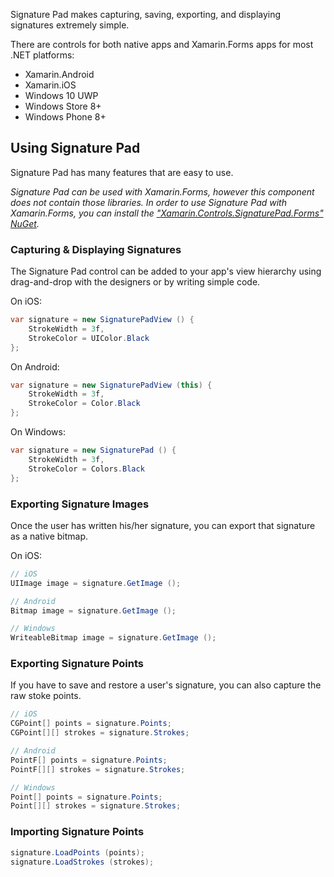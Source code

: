 Signature Pad makes capturing, saving, exporting, and displaying signatures extremely simple.

There are controls for both native apps and Xamarin.Forms apps for most .NET platforms:

 - Xamarin.Android
 - Xamarin.iOS
 - Windows 10 UWP
 - Windows Store 8+
 - Windows Phone 8+

## Using Signature Pad

Signature Pad has many features that are easy to use.

_Signature Pad can be used with Xamarin.Forms, however this component does not contain those libraries. In order to use Signature Pad with Xamarin.Forms, you can install the ["Xamarin.Controls.SignaturePad.Forms" NuGet](https://www.nuget.org/packages/Xamarin.Controls.SignaturePad.Forms)._

### Capturing & Displaying Signatures

The Signature Pad control can be added to your app's view hierarchy using drag-and-drop with the designers or by writing simple code.

On iOS:

```csharp
var signature = new SignaturePadView () {
	StrokeWidth = 3f,
	StrokeColor = UIColor.Black
};
```

On Android:

```csharp
var signature = new SignaturePadView (this) {
	StrokeWidth = 3f,
	StrokeColor = Color.Black
};
```

On Windows:

```csharp
var signature = new SignaturePad () {
	StrokeWidth = 3f,
	StrokeColor = Colors.Black
};
```

### Exporting Signature Images

Once the user has written his/her signature, you can export that signature as a native bitmap.

On iOS:

```csharp
// iOS
UIImage image = signature.GetImage ();

// Android
Bitmap image = signature.GetImage ();

// Windows
WriteableBitmap image = signature.GetImage ();
```

### Exporting Signature Points

If you have to save and restore a user's signature, you can also capture the raw stoke points.

```csharp
// iOS
CGPoint[] points = signature.Points;
CGPoint[][] strokes = signature.Strokes;

// Android
PointF[] points = signature.Points;
PointF[][] strokes = signature.Strokes;

// Windows
Point[] points = signature.Points;
Point[][] strokes = signature.Strokes;
```

### Importing Signature Points

```csharp
signature.LoadPoints (points);
signature.LoadStrokes (strokes);
```
